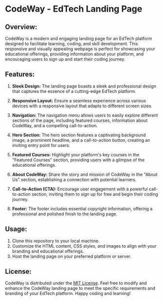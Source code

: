 # CodeWay - EdTech Landing Page

## Overview:

CodeWay is a modern and engaging landing page for an EdTech platform designed to facilitate learning, coding, and skill development. This responsive and visually appealing webpage is perfect for showcasing your educational offerings, providing information about your platform, and encouraging users to sign up and start their coding journey.

## Features:

1. **Sleek Design:** The landing page boasts a sleek and professional design that captures the essence of a cutting-edge EdTech platform.

2. **Responsive Layout:** Ensure a seamless experience across various devices with a responsive layout that adapts to different screen sizes.

3. **Navigation:** The navigation menu allows users to easily explore different sections of the page, including featured courses, information about CodeWay, and a compelling call-to-action.

4. **Hero Section:** The hero section features a captivating background image, a prominent headline, and a call-to-action button, creating an inviting entry point for users.

5. **Featured Courses:** Highlight your platform's key courses in the "Featured Courses" section, providing users with a glimpse of the educational offerings.

6. **About CodeWay:** Share the story and mission of CodeWay in the "About Us" section, establishing a connection with potential learners.

7. **Call-to-Action (CTA):** Encourage user engagement with a powerful call-to-action section, inviting them to sign up for free and begin their coding journey.

8. **Footer:** The footer includes essential copyright information, offering a professional and polished finish to the landing page.

## Usage:

1. Clone this repository to your local machine.
2. Customize the HTML content, CSS styles, and images to align with your branding and educational offerings.
3. Host the landing page on your preferred platform or server.

## License:

CodeWay is distributed under the [MIT License](LICENSE). Feel free to modify and enhance the CodeWay landing page to meet the specific requirements and branding of your EdTech platform. Happy coding and learning!
